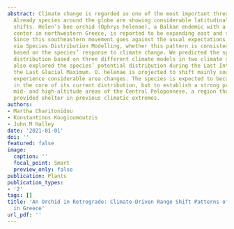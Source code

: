 ```yaml
---
abstract: Climate change is regarded as one of the most important threats to plants.
  Already species around the globe are showing considerable latitudinal and altitudinal
  shifts. Helen’s bee orchid (Ophrys helenae), a Balkan endemic with a distribution
  center in northwestern Greece, is reported to be expanding east and southwards.
  Since this southeastern movement goes against the usual expectations, we investigated
  via Species Distribution Modelling, whether this pattern is consistent with projections
  based on the species’ response to climate change. We predicted the species’ future
  distribution based on three different climate models in two climate scenarios. We
  also explored the species’ potential distribution during the Last Interglacial and
  the Last Glacial Maximum. O. helenae is projected to shift mainly southeast and
  experience considerable area changes. The species is expected to become extinct
  in the core of its current distribution, but to establish a strong presence in the
  mid- and high-altitude areas of the Central Peloponnese, a region that could have
  provided shelter in previous climatic extremes.
authors:
- Martha Charitonidou
- Konstantinos Kougioumoutzis
- John M Halley
date: '2021-01-01'
doi: ''
featured: false
image:
  caption: ''
  focal_point: Smart
  preview_only: false
publication: Plants
publication_types:
- '2'
tags: []
title: 'An Orchid in Retrograde: Climate-Driven Range Shift Patterns of Ophrys helenae
  in Greece'
url_pdf: ''
---
```

